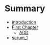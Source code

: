 # Summary

* [introduction](README.md)
* [First Chapter](chapter1.md)
   * [ADD](add.md)
* [scrum_1](scrum1.md)

